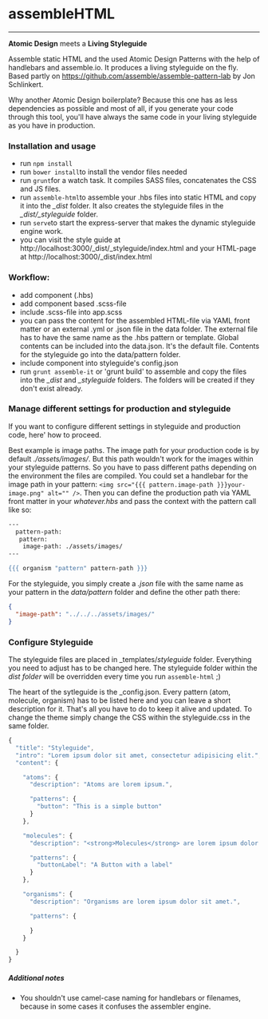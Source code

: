 # assembleHTML
---
**Atomic Design** meets a **Living Styleguide**

Assemble static HTML and the used Atomic Design Patterns with the help of handlebars and assemble.io. It produces a living styleguide on the fly. Based partly on https://github.com/assemble/assemble-pattern-lab by Jon Schlinkert.

Why another Atomic Design boilerplate? Because this one has as less dependencies as possible and most of all, if you generate your code through this tool, you'll have always the same code in your living styleguide as you have in production.


### Installation and usage
- run `npm install`
- run `bower install`to install the vendor files needed
- run `grunt`for a watch task. It compiles SASS files, concatenates the CSS and JS files.
- run `assemble-html`to assemble your .hbs files into static HTML and copy it into the *_dist* folder. It also creates the styleguide files in the *_dist/_styleguide* folder.
- run `serve`to start the express-server that makes the dynamic styleguide engine work.
- you can visit the style guide at http://localhost:3000/_dist/_styleguide/index.html and your HTML-page at http://localhost:3000/_dist/index.html

### Workflow:
- add component (.hbs)
- add component based .scss-file
- include .scss-file into app.scss
- you can pass the content for the assembled HTML-file via YAML front matter or an external .yml or .json file in the data folder. The external file has to have the same name as the .hbs pattern or template. Global contents can be included into the data.json. It's the default file. Contents for the styleguide go into the data/pattern folder.
- include component into styleguide's config.json
- run `grunt assemble-it` or 'grunt build' to assemble and copy the files into the *_dist* and *_styleguide* folders. The folders will be created if they don't exist already.

### Manage different settings for production and styleguide
If you want to configure different settings in styleguide and production code, here' how to proceed.

Best example is image paths. The image path for your production code is by default *./assets/images/*. But this path wouldn't work for the images within your styleguide patterns. So you have to pass different paths depending on the environment the files are compiled. You could set a handlebar for the image path in your pattern: `<img src="{{{ pattern.image-path }}}your-image.png" alt="" />`. Then you can define the production path via YAML front matter in your *whatever.hbs* and pass the context with the pattern call like so:
```hbs
---
  pattern-path:
   pattern:
    image-path: ./assets/images/
---

{{{ organism "pattern" pattern-path }}}
```
For the styleguide, you simply create a *.json* file with the same name as your pattern in the *data/pattern* folder and define the other path there:
```json
{
  "image-path": "../../../assets/images/"
}
```


### Configure Styleguide
The styleguide files are placed in _templates/_styleguide_ folder. Everything you need to adjust has to be changed here. The styleguide folder within the *_dist_ folder* will be overridden every time you run `assemble-html` ;)

The heart of the sytleguide is the _config.json. Every pattern (atom, molecule, organism) has to be listed here and you can leave a short description for it. That's all you have to do to keep it alive and updated.
To change the theme simply change the CSS within the styleguide.css in the same folder.
```javascript
{
  "title": "Styleguide",
  "intro": "Lorem ipsum dolor sit amet, consectetur adipisicing elit.",
  "content": {

    "atoms": {
      "description": "Atoms are lorem ipsum.",

      "patterns": {
        "button": "This is a simple button"
      }
    },

    "molecules": {
      "description": "<strong>Molecules</strong> are lorem ipsum dolor.",

      "patterns": {
        "buttonLabel": "A Button with a label"
      }
    },

    "organisms": {
      "description": "Organisms are lorem ipsum dolor sit amet.",

      "patterns": {

      }
    }

  }
}
```

##### Additional notes
- You shouldn't use camel-case naming for handlebars or filenames, because in some cases it confuses the assembler engine.
